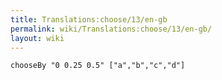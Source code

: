 ```yaml
---
title: Translations:choose/13/en-gb
permalink: wiki/Translations:choose/13/en-gb/
layout: wiki
---
```


    chooseBy "0 0.25 0.5" ["a","b","c","d"]
